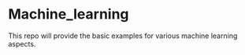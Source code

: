 # Machine_learning
This repo will provide the basic examples for various machine learning aspects. 
